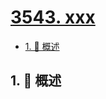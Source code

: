 # [3543. xxx](https://github.com/Tdahuyou/TNotes.leetcode/tree/main/notes/3543.%20xxx)

<!-- region:toc -->

- [1. 📝 概述](#1--概述)

<!-- endregion:toc -->

## 1. 📝 概述
